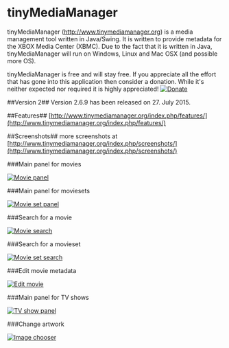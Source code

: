tinyMediaManager
========================

tinyMediaManager (http://www.tinymediamanager.org) is a media management tool written in Java/Swing. It is written to provide metadata for the XBOX Media Center (XBMC). Due to the fact that it is written in Java, tinyMediaManager will run on Windows, Linux and Mac OSX (and possible more OS).

tinyMediaManager is free and will stay free. If you appreciate all the effort that has gone into this application then consider a donation. While it's neither expected nor required it is highly appreciated!
[![Donate][1]][2]

[1]: https://www.paypal.com/en_US/i/btn/btn_donate_SM.gif
[2]: https://www.paypal.com/cgi-bin/webscr?cmd=_donations&business=manuel.laggner@gmail.com&lc=GB&item_name=tinyMediaManager&currency_code=EUR&bn=PP-DonationsBF:btn_donate_LG.gif:NonHosted

##Version 2##
Version 2.6.9 has been released on 27. July 2015.

##Features##
[http://www.tinymediamanager.org/index.php/features/](http://www.tinymediamanager.org/index.php/features/)

##Screenshots##
more screenshots at [http://www.tinymediamanager.org/index.php/screenshots/](http://www.tinymediamanager.org/index.php/screenshots/)

###Main panel for movies

[![Movie panel](https://github.com/tinyMediaManager/tinyMediaManager/raw/master/screenshots/movie_panel_main_thumb.jpg)](https://github.com/tinyMediaManager/tinyMediaManager/raw/master/screenshots/movie_panel_main.jpg)

###Main panel for moviesets

[![Movie set panel](https://github.com/tinyMediaManager/tinyMediaManager/raw/master/screenshots/movieset_panel_main_thumb.jpg)](https://github.com/tinyMediaManager/tinyMediaManager/raw/master/screenshots/movieset_panel_main.jpg)

###Search for a movie

[![Movie search](https://github.com/tinyMediaManager/tinyMediaManager/raw/master/screenshots/moviechooser_dialog_thumb.jpg)](https://github.com/tinyMediaManager/tinyMediaManager/raw/master/screenshots/moviechooser_dialog.jpg)

###Search for a movieset

[![Movie set search](https://github.com/tinyMediaManager/tinyMediaManager/raw/master/screenshots/moviesetchooser_dialog_thumb.jpg)](https://github.com/tinyMediaManager/tinyMediaManager/raw/master/screenshots/moviesetchooser_dialog.jpg)

###Edit movie metadata

[![Edit movie](https://github.com/tinyMediaManager/tinyMediaManager/raw/master/screenshots/movieeditor_dialog_thumb.jpg)](https://github.com/tinyMediaManager/tinyMediaManager/raw/master/screenshots/movieeditor_dialog.jpg)

###Main panel for TV shows

[![TV show panel](https://github.com/tinyMediaManager/tinyMediaManager/raw/master/screenshots/tvshow_panel_main_thumb.jpg)](https://github.com/tinyMediaManager/tinyMediaManager/raw/master/screenshots/tvshow_panel_main.jpg)

###Change artwork

[![Image chooser](https://github.com/tinyMediaManager/tinyMediaManager/raw/master/screenshots/imagechooser_dialog_thumb.jpg)](https://github.com/tinyMediaManager/tinyMediaManager/raw/master/screenshots/imagechooser_dialog.jpg)
